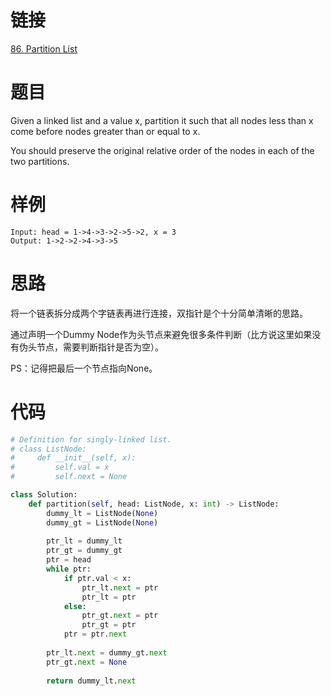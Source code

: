 # 链接
[86. Partition List](https://leetcode.com/problems/partition-list/)

# 题目
Given a linked list and a value x, partition it such that all nodes less than x come before nodes greater than or equal to x.

You should preserve the original relative order of the nodes in each of the two partitions.



# 样例
```
Input: head = 1->4->3->2->5->2, x = 3
Output: 1->2->2->4->3->5
```

# 思路
将一个链表拆分成两个字链表再进行连接，双指针是个十分简单清晰的思路。

通过声明一个Dummy Node作为头节点来避免很多条件判断（比方说这里如果没有伪头节点，需要判断指针是否为空）。

PS：记得把最后一个节点指向None。

# 代码
```python
# Definition for singly-linked list.
# class ListNode:
#     def __init__(self, x):
#         self.val = x
#         self.next = None

class Solution:
    def partition(self, head: ListNode, x: int) -> ListNode:
        dummy_lt = ListNode(None)
        dummy_gt = ListNode(None)
        
        ptr_lt = dummy_lt
        ptr_gt = dummy_gt
        ptr = head
        while ptr:
            if ptr.val < x:
                ptr_lt.next = ptr
                ptr_lt = ptr
            else:
                ptr_gt.next = ptr
                ptr_gt = ptr
            ptr = ptr.next
        
        ptr_lt.next = dummy_gt.next
        ptr_gt.next = None
        
        return dummy_lt.next
```